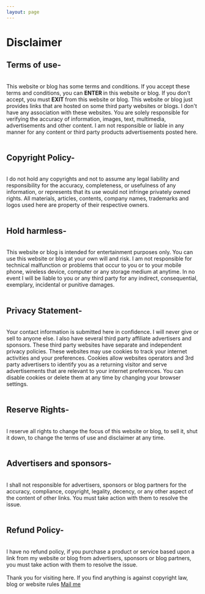 ```yaml
---
layout: page
---
```


# Disclaimer

<h2>Terms of use-</h2><br />
This website or blog has some terms and conditions. If you accept these terms and conditions, you can <b>ENTER </b>in this website or blog. If you don’t accept, you must <b>EXIT </b>from this website or blog. This website or blog just provides links that are hosted on some third party websites or blogs. I don't have any association with these websites. You are solely responsible for verifying the accuracy of information, images, text, multimedia, advertisements and other content. I am not responsible or liable in any manner for any content or third party products advertisements posted here.<br />
<br />
<h2>Copyright Policy-</h2><br />
I do not hold any copyrights and not to assume any legal liability and responsibility for the accuracy, completeness, or usefulness of any information, or represents that its use would not infringe privately owned rights. All materials, articles, contents, company names, trademarks and logos used here are property of their respective owners.<br />
<br />
<h2>Hold harmless-</h2><br />
This website or blog is intended for entertainment purposes only. You can use this website or blog at your own will and risk. I am not responsible for technical malfunction or problems that occur to you or to your mobile phone, wireless device, computer or any storage medium at anytime. In no event I will be liable to you or any third party for any indirect, consequential, exemplary, incidental or punitive damages.<br />
<br />
<h2>Privacy Statement-</h2><br />
Your contact information is submitted here in confidence. I will never give or sell to anyone else. I also have several third party affiliate advertisers and sponsors. These third party websites have separate and independent privacy policies. These websites may use cookies to track your internet activities and your preferences. Cookies allow websites operators and 3rd party advertisers to identify you as a returning visitor and serve advertisements that are relevant to your internet preferences. You can disable cookies or delete them at any time by changing your browser settings.<br />
<br />
<h2>Reserve Rights-</h2><br />
I reserve all rights to change the focus of this website or blog, to sell it, shut it down, to change the terms of use and disclaimer at any time.<br />
<br />
<h2>Advertisers and sponsors-</h2><br />
I shall not responsible for advertisers, sponsors or blog partners for the accuracy, compliance, copyright, legality, decency, or any other aspect of the content of other links. You must take action with them to resolve the issue.<br />
<br />
<h2>Refund Policy-</h2><br />
I have no refund policy, if you purchase a product or service based upon a link from my website or blog from advertisers, sponsors or blog partners, you must take action with them to resolve the issue.<br />
<br />
Thank you for visiting here. If you find anything is against copyright law, blog or website rules <a href="mailto:amit@googlepass.net">Mail me</a>
